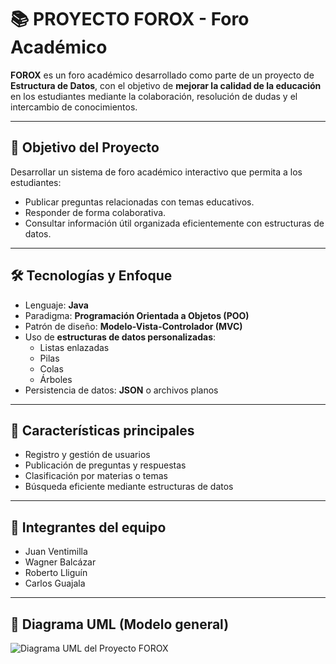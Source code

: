 
# 📚 PROYECTO FOROX - Foro Académico

**FOROX** es un foro académico desarrollado como parte de un proyecto de **Estructura de Datos**, con el objetivo de **mejorar la calidad de la educación** en los estudiantes mediante la colaboración, resolución de dudas y el intercambio de conocimientos.

---

## 🎯 Objetivo del Proyecto

Desarrollar un sistema de foro académico interactivo que permita a los estudiantes:

- Publicar preguntas relacionadas con temas educativos.
- Responder de forma colaborativa.
- Consultar información útil organizada eficientemente con estructuras de datos.

---

## 🛠️ Tecnologías y Enfoque

- Lenguaje: **Java**
- Paradigma: **Programación Orientada a Objetos (POO)**
- Patrón de diseño: **Modelo-Vista-Controlador (MVC)**
- Uso de **estructuras de datos personalizadas**:
  - Listas enlazadas
  - Pilas
  - Colas
  - Árboles
- Persistencia de datos: **JSON** o archivos planos

---

## 📌 Características principales

- Registro y gestión de usuarios
- Publicación de preguntas y respuestas
- Clasificación por materias o temas
- Búsqueda eficiente mediante estructuras de datos

---

## 👥 Integrantes del equipo

- Juan Ventimilla  
- Wagner Balcázar  
- Roberto Lliguín  
- Carlos Guajala  

---

## 📐 Diagrama UML (Modelo general)


![Diagrama UML del Proyecto FOROX](![image](https://github.com/user-attachments/assets/84c4ff2a-9f9d-4ed4-bb4e-39c4893f7b8d)
)
